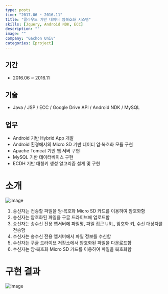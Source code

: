 ```yaml
---
type: posts
time: "2017.06 ~ 2016.11"
title: "클라우드 기반 데이터 암복호화 시스템"
skills: [Jquery, Android NDK, ECC]
description: ""
image: ""
company: "Gachon Univ"
categories: [project]
---
```


## 기간

* 2016.06 ~ 2016.11

## 기술 

* Java / JSP / ECC / Google Drive API / Android NDK / MySQL

## 업무

* Android 기반 Hybrid App 개발
* Android 환경에서의 Micro SD 기반 데이터 암·복호화 모듈 구현
* Apache Tomcat 기반 웹 서버 구현
* MySQL 기반 데이터베이스 구현
* ECDH 기반 대칭키 생성 알고리즘 설계 및 구현

# 소개

![image](https://user-images.githubusercontent.com/35713051/121358416-926a7280-c96d-11eb-846b-9e5ae97c570f.png)

1. 송신자는 전송할 파일을 암·복호화 Micro SD 카드를 이용하여 암호화함
1. 송신자는 암호화된 파일을 구글 드라이브에 업로드함
1. 송신자는 송수신 전용 앱서버에 파일명, 파일 접근 URL, 암호화 키, 수신 대상자를 전송함
1. 수신자는 송수신 전용 앱서버에서 파일 정보를 수신함
1. 수신자는 구글 드라이브 저장소에서 암호화된 파일을 다운로드함
1. 수신자는 암·복호화  Micro SD 카드를 이용하여 파일을 복호화함

# 구현 결과 

![image](https://user-images.githubusercontent.com/35713051/121358668-c0e84d80-c96d-11eb-8505-491a001e58e7.png)

